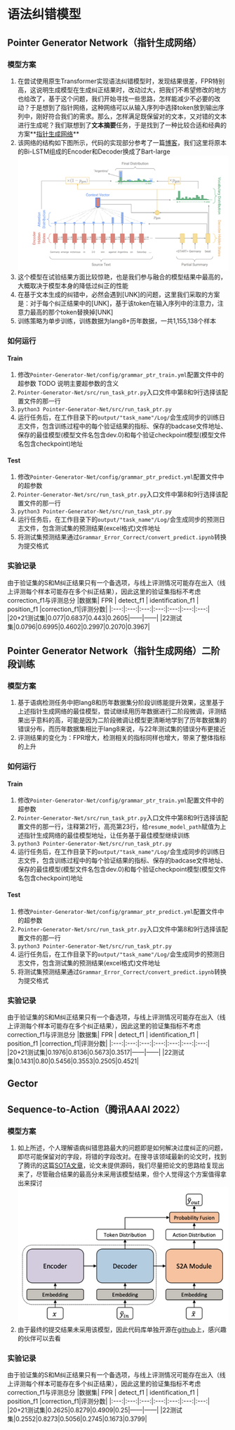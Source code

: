 # 语法纠错模型
## Pointer Generator Network（指针生成网络）
### 模型方案
1. 在尝试使用原生Transformer实现语法纠错模型时，发现结果很差，FPR特别高，这说明生成模型在生成纠正结果时，改动过大，把我们不希望修改的地方也给改了，基于这个问题，我们开始寻找一些思路，怎样能减少不必要的改动？于是想到了指针网络，这种网络可以从输入序列中选择token放到输出序列中，刚好符合我们的需求。那么，怎样满足既保留对的文本，又对错的文本进行生成呢？我们联想到了**文本摘要**任务，于是找到了一种比较合适和经典的方案**[指针生成网络](https://arxiv.org/pdf/1704.04368.pdf)**
2. 该网络的结构如下图所示，代码的实现部分参考了一篇[博客](https://www.cnblogs.com/zingp/p/11571593.html)，我们这里将原本的Bi-LSTM组成的Encoder和Decoder换成了Bart-large![图1](../pic/Ptr.png)
3. 这个模型在试验结果方面比较惊艳，也是我们参与融合的模型结果中最高的，大概取决于模型本身的降低过纠正的性能
4. 在基于文本生成的纠错中，必然会遇到[UNK]的问题，这里我们采取的方案是：对于每个纠正结果中的[UNK]，基于该token在输入序列中的注意力，注意力最高的那个token替换掉[UNK]
5. 训练策略为单步训练，训练数据为lang8+历年数据，一共1,155,138个样本
### 如何运行
#### Train
1. 修改`Pointer-Generator-Net/config/grammar_ptr_train.yml`配置文件中的超参数
TODO 说明主要超参数的含义
2. `Pointer-Generator-Net/src/run_task_ptr.py`入口文件中第8和9行选择该配置文件的那一行
3. `python3 Pointer-Generator-Net/src/run_task_ptr.py`
4. 运行任务后，在工作目录下的`output/"task_name"/Log/`会生成同步的训练日志文件，包含训练过程中的每个验证结果的指标、保存的badcase文件地址、保存的最佳模型(模型文件名包含dev.0)和每个验证checkpoint模型(模型文件名包含checkpoint)地址
#### Test
1. 修改`Pointer-Generator-Net/config/grammar_ptr_predict.yml`配置文件中的超参数
2. `Pointer-Generator-Net/src/run_task_ptr.py`入口文件中第8和9行选择该配置文件的那一行
3. `python3 Pointer-Generator-Net/src/run_task_ptr.py`
4. 运行任务后，在工作目录下的`output/"task_name"/Log/`会生成同步的预测日志文件，包含测试集的预测结果(excel格式)文件地址
5. 将测试集预测结果通过`Grammar_Error_Correct/convert_predict.ipynb`转换为提交格式
### 实验记录
由于验证集的S和M纠正结果只有一个备选项，与线上评测情况可能存在出入（线上评测每个样本可能存在多个纠正结果），因此这里的验证集指标不考虑correction_f1与评测总分
|数据集|  FPR |   detect_f1 |   identification_f1 |   position_f1 |correction_f1|评测分数|
|:---:|:---:|:---:|:---:|:---:|:---:|:---:|
|20+21测试集|0.077|0.6837|0.443|0.2605|——|——|
|22测试集|0.0796|0.6995|0.4602|0.2997|0.2070|0.3967|
## Pointer Generator Network（指针生成网络）二阶段训练
### 模型方案
1. 基于语病检测任务中把lang8和历年数据集分阶段训练能提升效果，这里基于上述指针生成网络的最佳模型，尝试继续用历年数据进行二阶段微调，评测结果出乎意料的高，可能是因为二阶段微调让模型更清晰地学到了历年数据集的错误分布，而历年数据集相比于lang8来说，与22年测试集的错误分布更接近
2. 评测结果的变化为：FPR增大，检测相关的指标同样也增大，带来了整体指标的上升
### 如何运行
#### Train
1. 修改`Pointer-Generator-Net/config/grammar_ptr_train.yml`配置文件中的超参数
2. `Pointer-Generator-Net/src/run_task_ptr.py`入口文件中第8和9行选择该配置文件的那一行，注释第21行，高亮第23行，给`resume_model_path`赋值为上述指针生成网络的最佳模型地址，让任务基于最佳模型继续训练
3. `python3 Pointer-Generator-Net/src/run_task_ptr.py`
4. 运行任务后，在工作目录下的`output/"task_name"/Log/`会生成同步的训练日志文件，包含训练过程中的每个验证结果的指标、保存的badcase文件地址、保存的最佳模型(模型文件名包含dev.0)和每个验证checkpoint模型(模型文件名包含checkpoint)地址
#### Test
1. 修改`Pointer-Generator-Net/config/grammar_ptr_predict.yml`配置文件中的超参数
2. `Pointer-Generator-Net/src/run_task_ptr.py`入口文件中第8和9行选择该配置文件的那一行
3. `python3 Pointer-Generator-Net/src/run_task_ptr.py`
4. 运行任务后，在工作目录下的`output/"task_name"/Log/`会生成同步的预测日志文件，包含测试集的预测结果(excel格式)文件地址
5. 将测试集预测结果通过`Grammar_Error_Correct/convert_predict.ipynb`转换为提交格式
### 实验记录
由于验证集的S和M纠正结果只有一个备选项，与线上评测情况可能存在出入（线上评测每个样本可能存在多个纠正结果），因此这里的验证集指标不考虑correction_f1与评测总分
|数据集|  FPR |   detect_f1 |   identification_f1 |   position_f1 |correction_f1|评测分数|
|:---:|:---:|:---:|:---:|:---:|:---:|:---:|
|20+21测试集|0.1976|0.8136|0.5673|0.3517|——|——|
|22测试集|0.1431|0.80|0.5456|0.3553|0.2505|0.4521|
## Gector



## Sequence-to-Action（腾讯AAAI 2022）
### 模型方案
1. 如上所述，个人理解语病纠错思路最大的问题即是如何解决过度纠正的问题，即尽可能保留对的字段，将错的字段改对。在搜寻该领域最新的论文时，找到了腾讯的这篇[SOTA文章](https://www.aaai.org/AAAI22Papers/AAAI-7494.LiJ.pdf)，论文未提供源码，我们尽量把论文的思路给复现出来了，尽管融合结果的最高分未采用该模型结果，但个人觉得这个方案值得拿出来探讨![图2](../pic/S2A.png)
2. 由于最终的提交结果未采用该模型，因此代码库单独开源在[github](https://github.com/AI-confused/Sequence-to-Action)上，感兴趣的伙伴可以去看
### 实验记录
由于验证集的S和M纠正结果只有一个备选项，与线上评测情况可能存在出入（线上评测每个样本可能存在多个纠正结果），因此这里的验证集指标不考虑correction_f1与评测总分
|数据集|  FPR |   detect_f1 |   identification_f1 |   position_f1 |correction_f1|评测分数|
|:---:|:---:|:---:|:---:|:---:|:---:|:---:|
|20+21测试集|0.2625|0.8279|0.4909|0.25|——|——|
|22测试集|0.2552|0.8273|0.5056|0.2745|0.1673|0.3799|